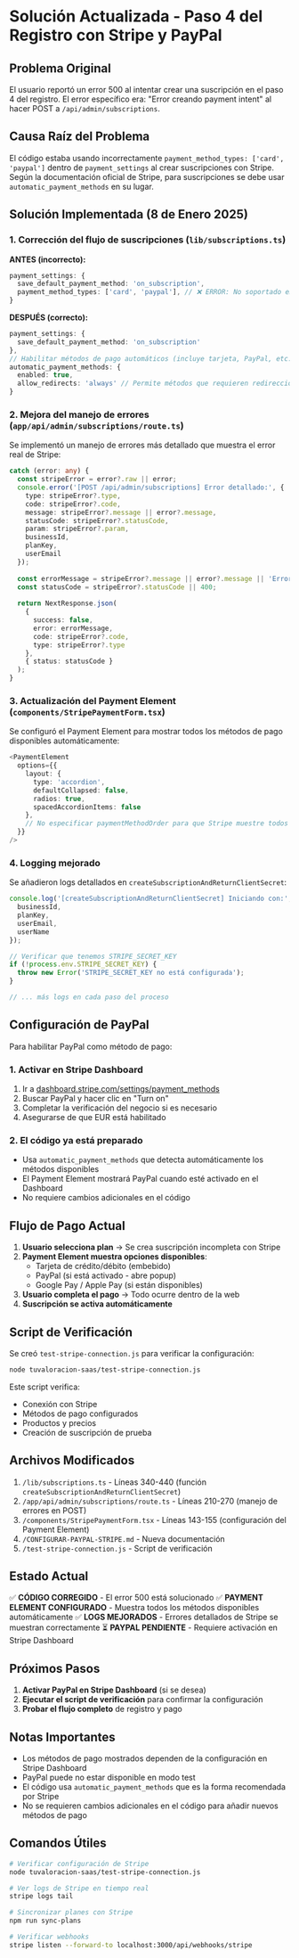 # Solución Actualizada - Paso 4 del Registro con Stripe y PayPal

## Problema Original

El usuario reportó un error 500 al intentar crear una suscripción en el paso 4 del registro. El error específico era: "Error creando payment intent" al hacer POST a `/api/admin/subscriptions`.

## Causa Raíz del Problema

El código estaba usando incorrectamente `payment_method_types: ['card', 'paypal']` dentro de `payment_settings` al crear suscripciones con Stripe. Según la documentación oficial de Stripe, para suscripciones se debe usar `automatic_payment_methods` en su lugar.

## Solución Implementada (8 de Enero 2025)

### 1. Corrección del flujo de suscripciones (`lib/subscriptions.ts`)

**ANTES (incorrecto):**
```typescript
payment_settings: { 
  save_default_payment_method: 'on_subscription',
  payment_method_types: ['card', 'paypal'], // ❌ ERROR: No soportado en suscripciones
}
```

**DESPUÉS (correcto):**
```typescript
payment_settings: { 
  save_default_payment_method: 'on_subscription'
},
// Habilitar métodos de pago automáticos (incluye tarjeta, PayPal, etc.)
automatic_payment_methods: {
  enabled: true,
  allow_redirects: 'always' // Permite métodos que requieren redirección como PayPal
}
```

### 2. Mejora del manejo de errores (`app/api/admin/subscriptions/route.ts`)

Se implementó un manejo de errores más detallado que muestra el error real de Stripe:

```typescript
catch (error: any) {
  const stripeError = error?.raw || error;
  console.error('[POST /api/admin/subscriptions] Error detallado:', {
    type: stripeError?.type,
    code: stripeError?.code,
    message: stripeError?.message || error?.message,
    statusCode: stripeError?.statusCode,
    param: stripeError?.param,
    businessId,
    planKey,
    userEmail
  });
  
  const errorMessage = stripeError?.message || error?.message || 'Error procesando el pago';
  const statusCode = stripeError?.statusCode || 400;
  
  return NextResponse.json(
    { 
      success: false, 
      error: errorMessage,
      code: stripeError?.code,
      type: stripeError?.type
    },
    { status: statusCode }
  );
}
```

### 3. Actualización del Payment Element (`components/StripePaymentForm.tsx`)

Se configuró el Payment Element para mostrar todos los métodos de pago disponibles automáticamente:

```typescript
<PaymentElement 
  options={{
    layout: {
      type: 'accordion',
      defaultCollapsed: false,
      radios: true,
      spacedAccordionItems: false
    },
    // No especificar paymentMethodOrder para que Stripe muestre todos los métodos disponibles
  }}
/>
```

### 4. Logging mejorado

Se añadieron logs detallados en `createSubscriptionAndReturnClientSecret`:

```typescript
console.log('[createSubscriptionAndReturnClientSecret] Iniciando con:', {
  businessId,
  planKey,
  userEmail,
  userName
});

// Verificar que tenemos STRIPE_SECRET_KEY
if (!process.env.STRIPE_SECRET_KEY) {
  throw new Error('STRIPE_SECRET_KEY no está configurada');
}

// ... más logs en cada paso del proceso
```

## Configuración de PayPal

Para habilitar PayPal como método de pago:

### 1. Activar en Stripe Dashboard
1. Ir a [dashboard.stripe.com/settings/payment_methods](https://dashboard.stripe.com/settings/payment_methods)
2. Buscar PayPal y hacer clic en "Turn on"
3. Completar la verificación del negocio si es necesario
4. Asegurarse de que EUR está habilitado

### 2. El código ya está preparado
- Usa `automatic_payment_methods` que detecta automáticamente los métodos disponibles
- El Payment Element mostrará PayPal cuando esté activado en el Dashboard
- No requiere cambios adicionales en el código

## Flujo de Pago Actual

1. **Usuario selecciona plan** → Se crea suscripción incompleta con Stripe
2. **Payment Element muestra opciones disponibles**:
   - Tarjeta de crédito/débito (embebido)
   - PayPal (si está activado - abre popup)
   - Google Pay / Apple Pay (si están disponibles)
3. **Usuario completa el pago** → Todo ocurre dentro de la web
4. **Suscripción se activa automáticamente**

## Script de Verificación

Se creó `test-stripe-connection.js` para verificar la configuración:

```bash
node tuvaloracion-saas/test-stripe-connection.js
```

Este script verifica:
- Conexión con Stripe
- Métodos de pago configurados
- Productos y precios
- Creación de suscripción de prueba

## Archivos Modificados

1. `/lib/subscriptions.ts` - Líneas 340-440 (función `createSubscriptionAndReturnClientSecret`)
2. `/app/api/admin/subscriptions/route.ts` - Líneas 210-270 (manejo de errores en POST)
3. `/components/StripePaymentForm.tsx` - Líneas 143-155 (configuración del Payment Element)
4. `/CONFIGURAR-PAYPAL-STRIPE.md` - Nueva documentación
5. `/test-stripe-connection.js` - Script de verificación

## Estado Actual

✅ **CÓDIGO CORREGIDO** - El error 500 está solucionado
✅ **PAYMENT ELEMENT CONFIGURADO** - Muestra todos los métodos disponibles automáticamente
✅ **LOGS MEJORADOS** - Errores detallados de Stripe se muestran correctamente
⏳ **PAYPAL PENDIENTE** - Requiere activación en Stripe Dashboard

## Próximos Pasos

1. **Activar PayPal en Stripe Dashboard** (si se desea)
2. **Ejecutar el script de verificación** para confirmar la configuración
3. **Probar el flujo completo** de registro y pago

## Notas Importantes

- Los métodos de pago mostrados dependen de la configuración en Stripe Dashboard
- PayPal puede no estar disponible en modo test
- El código usa `automatic_payment_methods` que es la forma recomendada por Stripe
- No se requieren cambios adicionales en el código para añadir nuevos métodos de pago

## Comandos Útiles

```bash
# Verificar configuración de Stripe
node tuvaloracion-saas/test-stripe-connection.js

# Ver logs de Stripe en tiempo real
stripe logs tail

# Sincronizar planes con Stripe
npm run sync-plans

# Verificar webhooks
stripe listen --forward-to localhost:3000/api/webhooks/stripe
